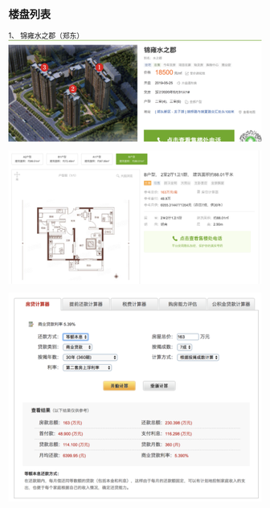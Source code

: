 ## 楼盘列表

1、 锦雍水之郡（郑东）
   ![image-20190922104916815](assets/image-20190922104916815.png)

![image-20190922111044085](../前端知识自检单/assets/image-20190922111044085.png)

![image-20190922111259139](../前端知识自检单/assets/image-20190922111259139.png)

